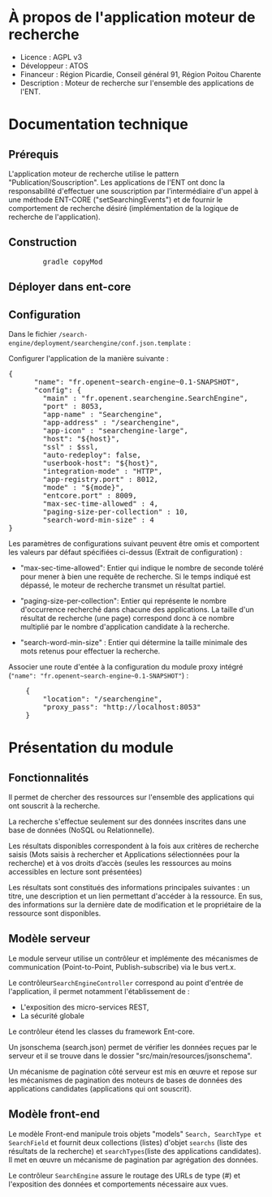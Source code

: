# À propos de l'application moteur de recherche

* Licence : AGPL v3
* Développeur : ATOS
* Financeur : Région Picardie, Conseil général 91, Région Poitou Charente
* Description : Moteur de recherche sur l'ensemble des applications de l'ENT.

# Documentation technique

## Prérequis
L'application moteur de recherche utilise le pattern "Publication/Souscription". Les applications de l'ENT ont donc la responsabilité d'effectuer une souscription par l’intermédiaire d'un appel à une méthode ENT-CORE ("setSearchingEvents") et de fournir le comportement de recherche désiré (implémentation de la logique de recherche de l'application).

## Construction

<pre>
		gradle copyMod
</pre>

## Déployer dans ent-core


## Configuration

Dans le fichier `/search-engine/deployment/searchengine/conf.json.template` :

Configurer l'application de la manière suivante :
<pre>
{
      "name": "fr.openent~search-engine~0.1-SNAPSHOT",
      "config": {
        "main" : "fr.openent.searchengine.SearchEngine",
        "port" : 8053,
        "app-name" : "Searchengine",
    	"app-address" : "/searchengine",
    	"app-icon" : "searchengine-large",
        "host": "${host}",
        "ssl" : $ssl,
        "auto-redeploy": false,
        "userbook-host": "${host}",
        "integration-mode" : "HTTP",
        "app-registry.port" : 8012,
        "mode" : "${mode}",
        "entcore.port" : 8009,
        "max-sec-time-allowed" : 4,
        "paging-size-per-collection" : 10,
        "search-word-min-size" : 4
}
</pre>
Les paramètres de configurations suivant peuvent être omis et comportent les valeurs par défaut spécifiées ci-dessus (Extrait de configuration) :

 - "max-sec-time-allowed": Entier qui indique le nombre de seconde toléré pour mener à bien une requête de recherche. Si le temps indiqué est dépassé, le moteur de recherche transmet un résultat partiel.

 - "paging-size-per-collection": Entier qui représente le nombre d'occurrence recherché dans chacune des applications. La taille d'un résultat de recherche (une page) correspond donc à ce nombre multiplié par le nombre d'application candidate à la recherche.

 - "search-word-min-size" : Entier qui détermine la taille minimale des mots retenus pour effectuer la recherche.

Associer une route d'entée à la configuration du module proxy intégré (`"name": "fr.openent~search-engine~0.1-SNAPSHOT"`) :
<pre>
	{
		"location": "/searchengine",
		"proxy_pass": "http://localhost:8053"
	}
</pre>



# Présentation du module

## Fonctionnalités

Il permet de chercher des ressources sur l'ensemble des applications qui ont souscrit à la recherche.

La recherche s'effectue seulement sur des données inscrites dans une base de données (NoSQL ou Relationnelle).

Les résultats disponibles correspondent à la fois aux critères de recherche saisis (Mots saisis à rechercher et Applications sélectionnées pour la recherche) et à vos droits d’accès (seules les ressources au moins accessibles en lecture sont présentées)

Les résultats sont constitués des informations principales suivantes : un titre, une description et un lien permettant d'accéder à la ressource.  En sus, des informations sur la dernière date de modification et le propriétaire de la ressource sont disponibles.

## Modèle serveur

Le module serveur utilise un contrôleur et implémente des mécanismes de communication (Point-to-Point, Publish-subscribe) via le bus vert.x.

Le contrôleur`SearchEngineController` correspond au point d'entrée de l'application, il permet notamment l'établissement de :
 * L'exposition des micro-services REST,
 * La sécurité globale

Le contrôleur étend les classes du framework Ent-core.

Un jsonschema (search.json) permet de vérifier les données reçues par le serveur et il se trouve dans le dossier "src/main/resources/jsonschema".

Un mécanisme de pagination côté serveur est mis en œuvre et repose sur les mécanismes de pagination des moteurs de bases de données des applications candidates (applications qui ont souscrit).

## Modèle front-end

Le modèle Front-end manipule trois objets "models" `Search, SearchType et SearchField` et fournit deux collections (listes) d'objet `searchs` (liste des résultats de la recherche) et `searchTypes`(liste des applications candidates). Il met en œuvre un mécanisme de pagination par agrégation des données.

Le contrôleur `SearchEngine` assure le routage des URLs de type (#)  et l'exposition des données et comportements nécessaire aux vues.